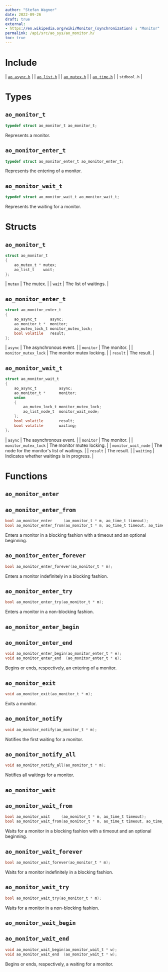 ```yaml
---
author: "Stefan Wagner"
date: 2022-09-26
draft: true
external:
- https://en.wikipedia.org/wiki/Monitor_(synchronization) : "Monitor"
permalink: /api/src/ao_sys/ao_monitor.h/
toc: true
---
```


# Include

| [`ao_async.h`](ao_async.h.md) |
| [`ao_list.h`](../ao/ao_list.h.md) |
| [`ao_mutex.h`](ao_mutex.h.md) |
| [`ao_time.h`](ao_time.h.md) |
| `stdbool.h` |

# Types

## `ao_monitor_t`

```c
typedef struct ao_monitor_t ao_monitor_t;
```

Represents a monitor.

## `ao_monitor_enter_t`

```c
typedef struct ao_monitor_enter_t ao_monitor_enter_t;
```

Represents the entering of a monitor.

## `ao_monitor_wait_t`

```c
typedef struct ao_monitor_wait_t ao_monitor_wait_t;
```

Represents the waiting for a monitor.

# Structs

## `ao_monitor_t`

```c
struct ao_monitor_t
{
    ao_mutex_t * mutex;
    ao_list_t    wait;
};
```

| `mutex` | The mutex. |
| `wait` | The list of waitings. |

## `ao_monitor_enter_t`

```c
struct ao_monitor_enter_t
{
    ao_async_t      async;
    ao_monitor_t *  monitor;
    ao_mutex_lock_t monitor_mutex_lock;
    bool volatile   result;
};
```

| `async` | The asynchronous event. |
| `monitor` | The monitor. |
| `monitor_mutex_lock` | The monitor mutex locking. |
| `result` | The result. |

## `ao_monitor_wait_t`

```c
struct ao_monitor_wait_t
{
    ao_async_t          async;
    ao_monitor_t *      monitor;
    union
    {
        ao_mutex_lock_t monitor_mutex_lock;
        ao_list_node_t  monitor_wait_node;
    };
    bool volatile       result;
    bool volatile       waiting;
};
```

| `async` | The asynchronous event. |
| `monitor` | The monitor. |
| `monitor_mutex_lock` | The monitor mutex locking. |
| `monitor_wait_node` | The node for the monitor's list of waitings. |
| `result` | The result. |
| `waiting` | Indicates whether waitings is in progress. |

# Functions

## `ao_monitor_enter`
## `ao_monitor_enter_from`

```c
bool ao_monitor_enter     (ao_monitor_t * m, ao_time_t timeout);
bool ao_monitor_enter_from(ao_monitor_t * m, ao_time_t timeout, ao_time_t beginning);
```

Enters a monitor in a blocking fashion with a timeout and an optional beginning.

## `ao_monitor_enter_forever`

```c
bool ao_monitor_enter_forever(ao_monitor_t * m);
```

Enters a monitor indefinitely in a blocking fashion.

## `ao_monitor_enter_try`

```c
bool ao_monitor_enter_try(ao_monitor_t * m);
```

Enters a monitor in a non-blocking fashion.

## `ao_monitor_enter_begin`
## `ao_monitor_enter_end`

```c
void ao_monitor_enter_begin(ao_monitor_enter_t * e);
void ao_monitor_enter_end  (ao_monitor_enter_t * e);
```

Begins or ends, respectively, an entering of a monitor.

## `ao_monitor_exit`

```c
void ao_monitor_exit(ao_monitor_t * m);
```

Exits a monitor.

## `ao_monitor_notify`

```c
void ao_monitor_notify(ao_monitor_t * m);
```

Notifies the first waiting for a monitor.

## `ao_monitor_notify_all`

```c
void ao_monitor_notify_all(ao_monitor_t * m);
```

Notifies all waitings for a monitor.

## `ao_monitor_wait`
## `ao_monitor_wait_from`

```c
bool ao_monitor_wait     (ao_monitor_t * m, ao_time_t timeout);
bool ao_monitor_wait_from(ao_monitor_t * m, ao_time_t timeout, ao_time_t beginning);
```

Waits for a monitor in a blocking fashion with a timeout and an optional beginning.

## `ao_monitor_wait_forever`

```c
bool ao_monitor_wait_forever(ao_monitor_t * m);
```

Waits for a monitor indefinitely in a blocking fashion.

## `ao_monitor_wait_try`

```c
bool ao_monitor_wait_try(ao_monitor_t * m);
```

Waits for a monitor in a non-blocking fashion.

## `ao_monitor_wait_begin`
## `ao_monitor_wait_end`

```c
void ao_monitor_wait_begin(ao_monitor_wait_t * w);
void ao_monitor_wait_end  (ao_monitor_wait_t * w);
```

Begins or ends, respectively, a waiting for a monitor.
